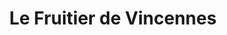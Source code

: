 ---
title: "Le Fruitier de Vincennes"
url: /vincennes/le-fruitier-de-vincennes/
shop: Gemüse & Obst
---